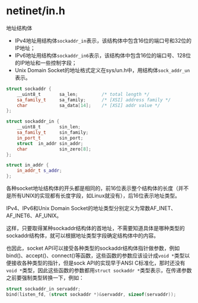 # netinet/in.h

地址结构体

- IPv4地址用结构体`sockaddr_in`表示，该结构体中包含16位的端口号和32位的IP地址；
- IPv6地址用结构体`sockaddr_in6`表示，该结构体中包含16位的端口号、128位的IP地址和一些控制字段；
- Unix Domain Socket的地址格式定义在sys/un.h中，用结构体`sock_addr_un`表示。

```cpp
struct sockaddr {
    __uint8_t       sa_len;         /* total length */
    sa_family_t     sa_family;      /* [XSI] address family */
    char            sa_data[14];    /* [XSI] addr value */
};

struct sockaddr_in {
    __uint8_t       sin_len;
    sa_family_t     sin_family;
    in_port_t       sin_port;
    struct  in_addr sin_addr;
    char            sin_zero[8];
};

struct in_addr {
    in_addr_t s_addr;
};
```

各种socket地址结构体的开头都是相同的，前16位表示整个结构体的长度（并不是所有UNIX的实现都有长度字段，如Linux就没有），后16位表示地址类型。

IPv4、IPv6和Unix Domain Socket的地址类型分别定义为常数AF_INET、AF_INET6、AF_UNIX。

这样，只要取得某种sockaddr结构体的首地址，不需要知道具体是哪种类型的sockaddr结构体，就可以根据地址类型字段确定结构体中的内容。

也因此，socket API可以接受各种类型的sockaddr结构体指针做参数，例如bind()、accept()、connect()等函数，这些函数的参数应该设计成`void *`类型以便接收各种类型的指针，但是sock API的实现早于ANSI C标准化，那时还没有`void *`类型，因此这些函数的参数都用`struct sockaddr *`类型表示，在传递参数之前要强制类型转换一下，例如：

```cpp
struct sockaddr_in servaddr;
bind(listen_fd, (struct sockaddr *)&servaddr, sizeof(servaddr));
```
